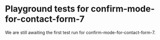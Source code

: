 # Playground tests for confirm-mode-for-contact-form-7
We are still awaiting the first test run for confirm-mode-for-contact-form-7.
